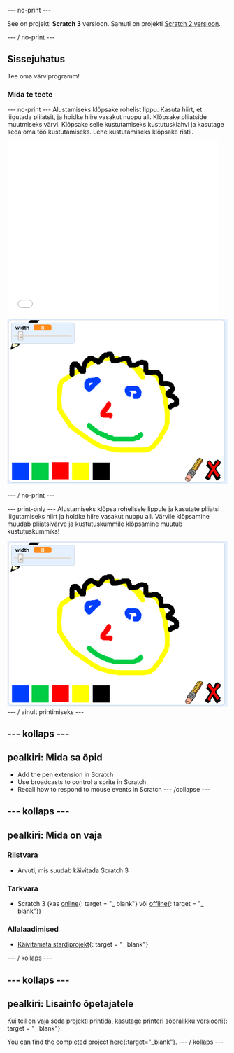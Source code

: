 \--- no-print \---

See on projekti **Scratch 3** versioon. Samuti on projekti [Scratch 2 versioon](https://projects.raspberrypi.org/en/projects/paint-box-scratch2).

\--- / no-print \---

## Sissejuhatus

Tee oma värviprogramm!

### Mida te teete

\--- no-print \--- Alustamiseks klõpsake rohelist lippu. Kasuta hiirt, et liigutada pliiatsit, ja hoidke hiire vasakut nuppu all. Klõpsake pliiatside muutmiseks värvi. Klõpsake selle kustutamiseks kustutusklahvi ja kasutage seda oma töö kustutamiseks. Lehe kustutamiseks klõpsake ristil.

<div class="scratch-preview">
  <iframe allowtransparency="true" width="485" height="402" src="//scratch.mit.edu/projects/embed/267243161/?autostart=false" frameborder="0" scrolling="no"></iframe>
  <img src="images/showcase.png">
</div>

\--- / no-print \---

\--- print-only \--- Alustamiseks klõpsa rohelisele lippule ja kasutate pliiatsi liigutamiseks hiirt ja hoidke hiire vasakut nuppu all. Värvile klõpsamine muudab pliiatsivärve ja kustutuskummile klõpsamine muutub kustutuskummiks!

![presentatsioon](images/showcase.png) \--- / ainult printimiseks \---

## \--- kollaps \---

## pealkiri: Mida sa õpid

+ Add the pen extension in Scratch
+ Use broadcasts to control a sprite in Scratch
+ Recall how to respond to mouse events in Scratch \--- /collapse \---

## \--- kollaps \---

## pealkiri: Mida on vaja

### Riistvara

+ Arvuti, mis suudab käivitada Scratch 3

### Tarkvara

+ Scratch 3 (kas [online](http://rpf.io/scratchon){: target = "_ blank"} või [offline](http://rpf.io/scratchoff){: target = "_ blank"})

### Allalaadimised

+ [Käivitamata stardiprojekt](http://rpf.io/p/en/paint-box-go){: target = "_ blank"}

\--- / kollaps \---

## \--- kollaps \---

## pealkiri: Lisainfo õpetajatele

Kui teil on vaja seda projekti printida, kasutage [printeri sõbralikku versiooni](https://projects.raspberrypi.org/en/projects/paint-box/print){: target = "_ blank"}.

You can find the [completed project here](http://rpf.io/p/en/paint-box-get){:target="_blank"}. \--- / kollaps \---